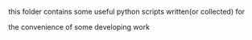 this folder contains some useful python scripts written(or collected) for

the convenience of some developing work
